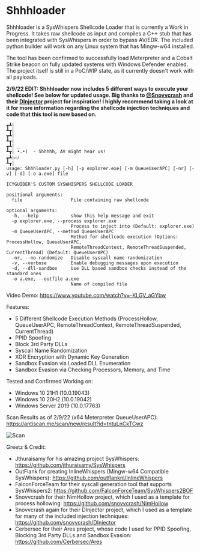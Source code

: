 # Shhhloader
Shhhloader is a SysWhispers Shellcode Loader that is currently a Work in Progress. It takes raw shellcode as input and compiles a C++ stub that has been integrated with SysWhispers in order to bypass AV/EDR. The included python builder will work on any Linux system that has Mingw-w64 installed. 

The tool has been confirmed to successfully load Meterpreter and a Cobalt Strike beacon on fully updated systems with Windows Defender enabled. The project itself is still in a PoC/WIP state, as it currently doesn't work with all payloads.

**2/9/22 EDIT: Shhhloader now includes 5 different ways to execute your shellcode! See below for updated usage. Big thanks to [@Snovvcrash](https://github.com/snovvcrash) and their [DInjector](https://github.com/snovvcrash/DInjector) project for inspiration! I highly recommend taking a look at it for more information regarding the shellcode injection techniques and code that this tool is now based on.**

```
┳┻|
┻┳|
┳┻|
┻┳|
┳┻| _
┻┳| •.•)  - Shhhhh, AV might hear us! 
┳┻|⊂ﾉ   
┻┳|
usage: Shhhloader.py [-h] [-p explorer.exe] [-m QueueUserAPC] [-nr] [-v] [-d] [-o a.exe] file

ICYGUIDER'S CUSTOM SYSWHISPERS SHELLCODE LOADER

positional arguments:
  file                  File containing raw shellcode

optional arguments:
  -h, --help            show this help message and exit
  -p explorer.exe, --process explorer.exe
                        Process to inject into (Default: explorer.exe)
  -m QueueUserAPC, --method QueueUserAPC
                        Method for shellcode execution (Options: ProcessHollow, QueueUserAPC,
                        RemoteThreadContext, RemoteThreadSuspended, CurrentThread) (Default: QueueUserAPC)
  -nr, --no-randomize   Disable syscall name randomization
  -v, --verbose         Enable debugging messages upon execution
  -d, --dll-sandbox     Use DLL based sandbox checks instead of the standard ones
  -o a.exe, --outfile a.exe
                        Name of compiled file
```
Video Demo: https://www.youtube.com/watch?v=-KLGV_aGYbw

Features:
* 5 Different Shellcode Execution Methods (ProcessHollow, QueueUserAPC, RemoteThreadContext, RemoteThreadSuspended, CurrentThread)
* PPID Spoofing
* Block 3rd Party DLLs
* Syscall Name Randomization
* XOR Encryption with Dynamic Key Generation
* Sandbox Evasion via Loaded DLL Enumeration
* Sandbox Evasion via Checking Processors, Memory, and Time

Tested and Confirmed Working on:
* Windows 10 21H1 (10.0.19043)
* Windows 10 20H2 (10.0.19042)
* Windows Server 2019 (10.0.17763)

Scan Results as of 2/9/22 (x64 Meterpreter QueueUserAPC): https://antiscan.me/scan/new/result?id=tntuLnCkTCwz

![Scan](https://antiscan.me/images/result/tntuLnCkTCwz.png)

Greetz & Credit:
* Jthuraisamy for his amazing project SysWhispers: https://github.com/jthuraisamy/SysWhispers
* OutFlank for creating InlineWhispers (Mingw-w64 Compatible SysWhispers): https://github.com/outflanknl/InlineWhispers
* FalconForceTeam for their syscall generation tool that supports SysWhispers2: https://github.com/FalconForceTeam/SysWhispers2BOF
* Snovvcrash for their NimHollow project, which I used as a template for process hollowing: https://github.com/snovvcrash/NimHollow
* Snovvcrash again for their DInjector project, which I used as a template for many of the included injection techniques: https://github.com/snovvcrash/DInjector
* Cerbersec for their Ares project, whose code I used for PPID Spoofing, Blocking 3rd Party DLLs and Sandbox Evasion: https://github.com/Cerbersec/Ares
